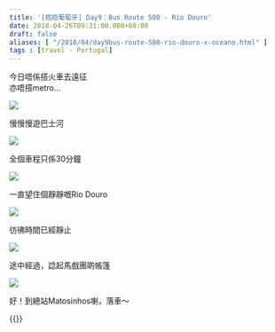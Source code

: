 ```yaml
---
title: '[抱抱葡萄牙] Day9：Bus Route 500 - Rio Douro'
date: 2018-04-26T09:31:00.000+08:00
draft: false
aliases: [ "/2018/04/day9bus-route-500-rio-douro-x-oceano.html" ]
tags : [travel - Portugal]
---
```


今日唔係搭火車去遠征  
亦唔搭metro...  

![](https://c1.staticflickr.com/1/963/27828648868_224efb37f4_z.jpg)

慢慢慢遊巴士河  

![](https://c1.staticflickr.com/1/903/27828649808_d1ce57d787_z.jpg)

全個車程只係30分鐘  

![](https://c1.staticflickr.com/1/959/40798385055_f840573ce4_z.jpg)

一直望住個靜靜嘅Rio Douro  

![](https://c1.staticflickr.com/1/973/40979208004_7123b51acb_z.jpg)

彷彿時間已經靜止  

![](https://c1.staticflickr.com/1/823/40798381775_9945923bba_z.jpg)

途中經過，諗起馬戲團啲帳篷  

![](https://c1.staticflickr.com/1/962/27828645338_c7185a08dd_z.jpg)

好！到總站Matosinhos喇，落車～  
  

{{<portugal>}}  
